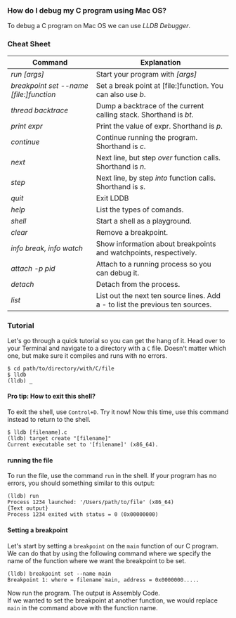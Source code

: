 ### How do I debug my C program using Mac OS?
To debug a C program on Mac OS we can use *LLDB Debugger*. 

### Cheat Sheet
| Command | Explanation|
| --------| -----------|
| *run [args]* | Start your program with *[args]* |
| *breakpoint set --name [file:]function* | Set a break point at [file:]function. You can also use *b*. |
| *thread backtrace* | Dump a backtrace of the current calling stack. Shorthand is *bt*. |
| *print expr* | Print the value of expr. Shorthand is *p*. |
| *continue* | Continue running the program. Shorthand is *c*. |
| *next* | Next line, but step _over_ function calls. Shorthand is *n*. |
| *step* | Next line, by step _into_ function calls. Shorthand is *s*. |
| *quit* | Exit LDDB |
| *help* | List the types of comands. |
| *shell* | Start a shell as a playground. |
| *clear* | Remove a breakpoint. |
| *info break, info watch* | Show information about breakpoints and watchpoints, respectively. |
| *attach -p pid* | Attach to a running process so you can debug it. |
| *detach* | Detach from the process. |
| *list* | List out the next ten source lines. Add a - to list the previous ten sources. |

### Tutorial
Let's go through a quick tutorial so you can get the hang of it. Head over to your Terminal and navigate to a directory with a `C` file. 
Doesn't matter which one, but make sure it compiles and runs with no errors.
```
$ cd path/to/directory/with/C/file
$ lldb
(lldb) _
````

#### Pro tip: How to exit this shell?
To exit the shell, use `Control+D`. Try it now! Now this time, use this command instead to return to the shell.
```
$ lldb [filename].c
(lldb) target create "[filename]"
Current executable set to '[filename]' (x86_64).
```
#### running the file
To run the file, use the command `run` in the shell. If your program has no errors, you should something similar to this output:
```
(lldb) run
Process 1234 launched: '/Users/path/to/file' (x86_64)
{Text output}
Process 1234 exited with status = 0 (0x00000000)
```

#### Setting a breakpoint
Let's start by setting a `breakpoint` on the `main` function of our C program. We can do that by using the following command where we
specify the name of the function where we want the breakpoint to be set.
```
(lldb) breakpoint set --name main
Breakpoint 1: where = filename`main, address = 0x0000000.....
```
Now run the program. The output is Assembly Code. 
<br>
If we wanted to set the breakpoint at another function, we would replace `main` in the command above with the function name.
